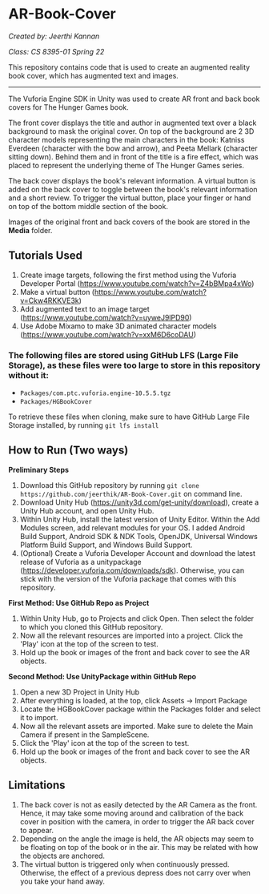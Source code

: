 # AR-Book-Cover
*Created by: Jeerthi Kannan*

*Class: CS 8395-01 Spring 22*

This repository contains code that is used to create an augmented reality book cover, which has augmented text and images.
***

The Vuforia Engine SDK in Unity was used to create AR front and back book covers for The Hunger Games book. 

The front cover displays the title and author in augmented text over a black background to mask the original cover. On top of the background are 2 3D character models representing the main characters in the book: Katniss Everdeen (character with the bow and arrow), and Peeta Mellark (character sitting down). Behind them and in front of the title is a fire effect, which was placed to represent the underlying theme of The Hunger Games series.

The back cover displays the book's relevant information. A virtual button is added on the back cover to toggle between the book's relevant information and a short review. To trigger the virtual button, place your finger or hand on top of the bottom middle section of the book.

Images of the original front and back covers of the book are stored in the **Media** folder.

## Tutorials Used
1. Create image targets, following the first method using the Vuforia Developer Portal (https://www.youtube.com/watch?v=Z4bBMpa4xWo)
2. Make a virtual button (https://www.youtube.com/watch?v=Ckw4RKKVE3k)
3. Add augmented text to an image target (https://www.youtube.com/watch?v=uyweJ9lPD90)
4. Use Adobe Mixamo to make 3D animated character models (https://www.youtube.com/watch?v=xxM6D6coDAU)

### The following files are stored using GitHub LFS (Large File Storage), as these files were too large to store in this repository without it:
- `Packages/com.ptc.vuforia.engine-10.5.5.tgz`
- `Packages/HGBookCover`

To retrieve these files when cloning, make sure to have GitHub Large File Storage installed, by running `git lfs install`

## How to Run (Two ways)
**Preliminary Steps**
1. Download this GitHub repository by running `git clone https://github.com/jeerthik/AR-Book-Cover.git` on command line.
2. Download Unity Hub (https://unity3d.com/get-unity/download), create a Unity Hub account, and open Unity Hub.
3. Within Unity Hub, install the latest version of Unity Editor. Within the Add Modules screen, add relevant modules for your OS. I added Android Build Support, Android SDK & NDK Tools, OpenJDK, Universal Windows Platform Build Support, and Windows Build Support.
4. (Optional) Create a Vuforia Developer Account and download the latest release of Vuforia as a unitypackage (https://developer.vuforia.com/downloads/sdk). Otherwise, you can stick with the version of the Vuforia package that comes with this repository.

**First Method: Use GitHub Repo as Project**
1. Within Unity Hub, go to Projects and click Open. Then select the folder to which you cloned this GitHub repository.
2. Now all the relevant resources are imported into a project. Click the 'Play' icon at the top of the screen to test.
3. Hold up the book or images of the front and back cover to see the AR objects.

**Second Method: Use UnityPackage within GitHub Repo**
1. Open a new 3D Project in Unity Hub
2. After everything is loaded, at the top, click Assets -> Import Package
3. Locate the HGBookCover package within the Packages folder and select it to import.
4. Now all the relevant assets are imported. Make sure to delete the Main Camera if present in the SampleScene.
5. Click the 'Play' icon at the top of the screen to test.
6. Hold up the book or images of the front and back cover to see the AR objects.

## Limitations
1. The back cover is not as easily detected by the AR Camera as the front. Hence, it may take some moving around and calibration of the back cover in position with the camera, in order to trigger the AR back cover to appear. 
2. Depending on the angle the image is held, the AR objects may seem to be floating on top of the book or in the air. This may be related with how the objects are anchored.
3. The virtual button is triggered only when continuously pressed. Otherwise, the effect of a previous depress does not carry over when you take your hand away.
